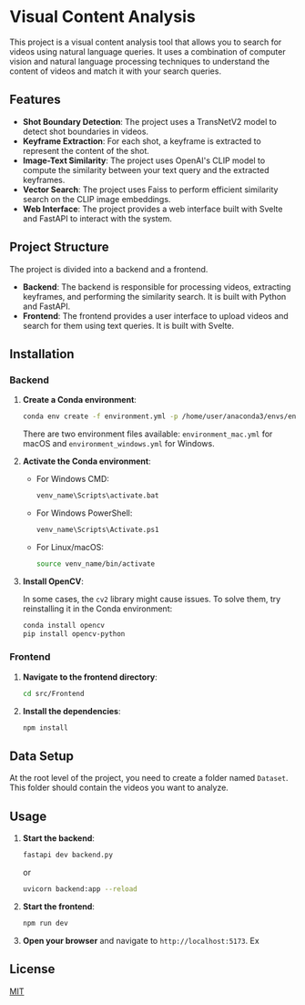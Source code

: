 # Visual Content Analysis

This project is a visual content analysis tool that allows you to search for videos using natural language queries. It uses a combination of computer vision and natural language processing techniques to understand the content of videos and match it with your search queries.

## Features

-   **Shot Boundary Detection**: The project uses a TransNetV2 model to detect shot boundaries in videos.
-   **Keyframe Extraction**: For each shot, a keyframe is extracted to represent the content of the shot.
-   **Image-Text Similarity**: The project uses OpenAI's CLIP model to compute the similarity between your text query and the extracted keyframes.
-   **Vector Search**: The project uses Faiss to perform efficient similarity search on the CLIP image embeddings.
-   **Web Interface**: The project provides a web interface built with Svelte and FastAPI to interact with the system.

## Project Structure

The project is divided into a backend and a frontend.

-   **Backend**: The backend is responsible for processing videos, extracting keyframes, and performing the similarity search. It is built with Python and FastAPI.
-   **Frontend**: The frontend provides a user interface to upload videos and search for them using text queries. It is built with Svelte.

## Installation

### Backend

1.  **Create a Conda environment**:

    ```bash
    conda env create -f environment.yml -p /home/user/anaconda3/envs/env_name
    ```

    There are two environment files available: `environment_mac.yml` for macOS and `environment_windows.yml` for Windows.

2.  **Activate the Conda environment**:

    -   For Windows CMD:

        ```bash
        venv_name\Scripts\activate.bat
        ```

    -   For Windows PowerShell:

        ```bash
        venv_name\Scripts\Activate.ps1
        ```

    -   For Linux/macOS:

        ```bash
        source venv_name/bin/activate
        ```

3.  **Install OpenCV**:

    In some cases, the `cv2` library might cause issues. To solve them, try reinstalling it in the Conda environment:

    ```bash
    conda install opencv
    pip install opencv-python
    ```

### Frontend

1.  **Navigate to the frontend directory**:

    ```bash
    cd src/Frontend
    ```

2.  **Install the dependencies**:

    ```bash
    npm install
    ```

## Data Setup

At the root level of the project, you need to create a folder named `Dataset`. This folder should contain the videos you want to analyze.

## Usage

1.  **Start the backend**:

    ```bash
    fastapi dev backend.py
    ```

    or

    ```bash
    uvicorn backend:app --reload
    ```

2.  **Start the frontend**:

    ```bash
    npm run dev
    ```

3.  **Open your browser** and navigate to `http://localhost:5173`.
Ex
## License

[MIT](https.choosealicense.com/licenses/mit/)